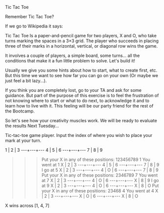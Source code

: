 Tic Tac Toe

Remember Tic Tac Toe?

If we go to Wikipedia it says:

Tic Tac Toe Is a paper-and-pencil game for two players, X and O, who take turns marking the spaces in a 3×3 grid. The player who succeeds in placing three of their marks in a horizontal, vertical, or diagonal row wins the game.

It involves a couple of players, a simple board, some turns... all the conditions that make it a fun little problem to solve. Let's build it!

Usually we give you some hints about how to start, what to create first, etc. But this time we want to see how far you can go on your own (Or maybe we just feel a bit lazy...).

If you think you are completely lost, go to your TA and ask for some guidance. But part of the purpose of this exercise is to feel the frustration of not knowing where to start or what to do next, to acknowledge it and to learn how to live with it. This feeling will be our party friend for the rest of the Bootcamp.

So let's see how your creativity muscles work. We will be ready to evaluate the results Next Tuesday...

Tic-tac-toe game player.
    Input the index of where you wish to place your mark at your turn.

 1 | 2 | 3
---+---+---
 4 | 5 | 6
---+---+---
 7 | 8 | 9
>>> Put your X in any of these positions: 123456789
>>> 1
You went at 1
 X | 2 | 3
---+---+---
 4 | 5 | 6
---+---+---
 7 | 8 | 9
I go at 5
 X | 2 | 3
---+---+---
 4 | O | 6
---+---+---
 7 | 8 | 9
>>> Put your X in any of these positions: 2346789
>>> 7
You went at 7
 X | 2 | 3
---+---+---
 4 | O | 6
---+---+---
 X | 8 | 9
I go at 9
 X | 2 | 3
---+---+---
 4 | O | 6
---+---+---
 X | 8 | O
>>> Put your X in any of these positions: 23468
>>> 4
You went at 4
 X | 2 | 3
---+---+---
 X | O | 6
---+---+---
 X | 8 | O

X wins across [1, 4, 7]